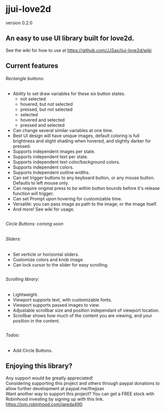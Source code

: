 # jjui-love2d 
version 0.2.0  
  
## An easy to use UI library built for love2d.  
See the wiki for how to use at https://github.com/JJSax/jjui-love2d/wiki  
  
## Current features  
  ###### Rectangle buttons:  
   - Ability to set draw variables for these six button states.  
     - not selected  
     - hovered, but not selected  
     - pressed, but not selected  
     - selected  
     - hovered and selected  
     - pressed and selected  
   - Can change several similar variables at one time.  
   - Best UI design will have unique images, default coloring is full brightness and slight shading when hovered, and slightly darker for pressed.  
   - Supports independent images per state.  
   - Supports independent text per state.  
   - Supports independent text color/background colors.  
   - Supports independent colors.  
   - Supports Independent outline widths.  
   - Can set trigger buttons to any keyboard button, or any mouse button.  Defaults to left mouse only.  
   - Can require original press to be within button bounds before it's release function will trigger.  
   - Can set Prompt upon hovering for customizable time.  
   - Versatile: you can pass image as path to the image, or the image itself.  
   - And more! See wiki for usage.  
  ##
  ###### Circle Buttons: coming soon
  ##
  ###### Sliders:  
   - Set verticle or horizontal sliders.  
   - Customize colors and knob image.  
   - Can lock cursor to the slider for easy scrolling.  
  ##
  ###### Scrolling library:  
   - Lightweight.  
   - Viewport supports text, with customizable fonts.  
   - Viewport supports passed images to view.  
   - Adjustable scrollbar size and position independant of viewport location.  
   - Scrollbar shows how much of the content you are viewing, and your position in the content.  
  ##
  ###### Todos:  
  - Add Circle Buttons.  
  ##
  
  
  
## Enjoying this library?  
Any support would be greatly appreciated!  
Considering supporting this project and others through paypal donations to allow further development at paypal.me/thejjsax  
Want another way to support this project?  You can get a FREE stock with Robinhood investing by signing up with this link. https://join.robinhood.com/jareda490
